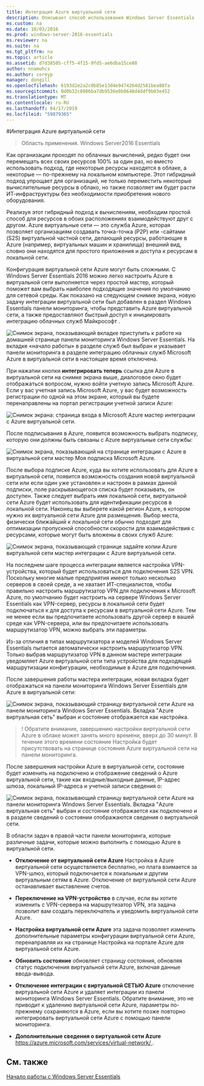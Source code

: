 ```yaml
---
title: Интеграция Azure виртуальной сети
description: Описывает способ использования Windows Server Essentials
ms.custom: na
ms.date: 10/03/2016
ms.prod: windows-server-2016-essentials
ms.reviewer: na
ms.suite: na
ms.tgt_pltfrm: na
ms.topic: article
ms.assetid: d7d38505-cff5-4f15-9fd5-ae6dba15ce88
author: nnamuhcs
ms.author: coreyp
manager: dongill
ms.openlocfilehash: 6193d2e2a2c0b85e13d4e9474264d2581bea88fa
ms.sourcegitcommit: 0d0b32c8986ba7db9536e0b8648d4ddf9b03e452
ms.translationtype: MT
ms.contentlocale: ru-RU
ms.lasthandoff: 04/17/2019
ms.locfileid: "59879365"
---
```

#<a name="azure-virtual-network-integration"></a>Интеграция Azure виртуальной сети

>Область применения. Windows Server2016 Essentials

Как организации проходят по облачных вычислений, редко будет они перемещать всех своих ресурсов 100% за один раз, но вместо использовать подход, где некоторые ресурсы находятся в облаке, а некоторые — по-прежнему на локальном компьютере. Этот гибридный подход упрощает для организаций, не только переместить некоторые вычислительные ресурсы в облако, но также позволяет им будет расти ИТ-инфраструктуры без необходимости приобретения нового оборудования.

Реализуя этот гибридный подход к вычислениям, необходим простой способ для ресурсов в обоих расположениях взаимодействуют друг с другом. Azure виртуальные сети — это служба Azure, которая позволяет организациям создавать точка-точка (P2P) или -сайтами (S2S) виртуальной частной сети, делающий ресурсы, работающие в Azure (например, виртуальных машин и хранилища) внешний вид, словно они находятся для простого приложения и доступа к ресурсам в локальной сети.

Конфигурация виртуальной сети Azure могут быть сложными. С Windows Server Essentials 2016 можно легко настроить Azure в виртуальной сети выполняется через простой мастер, который поможет вам выбрать наиболее подходящие значения по умолчанию для сетевой среды. Как показано на следующем снимке экрана, новую задачу интеграции виртуальной сети был добавлен в раздел Windows Essentials панели мониторинга, чтобы представить Azure виртуальной сети, а также предоставляют быстрый доступ к инициировать интеграцию облачных служб Майкрософт .

![Снимок экрана, показывающий вкладке приступить к работе на домашней странице панели мониторинга Windows Server Essentials. На вкладке «начало работы» в разделе служб был выбран и указывает панели мониторинга в разделе интеграцию облачных служб Microsoft Azure в виртуальной сети в настоящее время отключена.](media/azure-virtual-network-1.PNG)

При нажатии кнопки **интегрировать теперь** ссылка для Azure в виртуальной сети на снимке экрана выше, диалоговое окно будет отображаться вопросом, нужно войти учетную запись Microsoft Azure. Если у вас учетная запись Microsoft Azure, у вас будет возможность регистрации по одной на этом экране, который вы будете перенаправлены на портал регистрации учетной записи Azure:

![Снимок экрана: страница входа в Microsoft Azure мастер интеграции с Azure виртуальной сети.](media/azure-virtual-network-2.PNG)

После подписывания в Azure, появится возможность выбрать подписку, которую они должны быть связаны с Azure виртуальные сети службы:

![Снимок экрана, показывающий на странице интеграции с Azure в виртуальной сети мастер Моя подписка Microsoft Azure.](media/azure-virtual-network-3.PNG)

После выбора подписке Azure, куда вы хотите использовать для Azure в виртуальной сети, появится возможность создания новой виртуальной сети или если один уже установлен и настроен в рамках данной подписки, поле раскрывающегося списка будет показывать, он доступен. Также следует выбрать имя локальной сети, виртуальной сети Azure будет использовать для идентификации ресурсов в локальной сети. Наконец вы выберете какой регион Azure, в котором нужно их виртуальной сети Azure для размещения. Выбор места, физически ближайший к локальной сети обычно подходит для оптимизации пропускной способности скорости для взаимодействия с ресурсами, которые могут быть вложены в своих служб Azure:

![Снимок экрана, показывающий странице задайте копии Azure виртуальной сети мастер интеграции с Azure виртуальной сети.](media/azure-virtual-network-4.PNG)

На последнем шаге процесса интеграции является настройка VPN-устройства, который будет использоваться для подключения S2S VPN. Поскольку многие малые предприятия имеют только несколько серверов в своей среде, а не хватает ИТ-специалистов, чтобы правильно настроить маршрутизатор VPN для подключения к Microsoft Azure, по умолчанию будет настроить на сервере Windows Server Essentials как VPN-сервер, ресурсы в локальной сети будет подключаться к для доступа к ресурсам в виртуальной сети Azure. Тем не менее если вы предпочитаете использовать другой сервер в вашей среде как VPN-сервера, или вы предпочитаете использовать маршрутизатор VPN, можно выбрать эти параметры.

Из-за отличия в типах маршрутизатора и моделей Windows Server Essentials пытается автоматически настроить маршрутизатор VPN. Только выбрав маршрутизатор VPN в данном мастере интеграции уведомляет Azure виртуальной сети типа устройства для подходящей маршрутизации конфигурации, необходимые в Azure для подключения.

После завершения работы мастера интеграции, новая вкладка будет отображаться на панели мониторинга Windows Server Essentials для Azure в виртуальной сети:

![Снимок экрана, показывающий страницу виртуальной сети Azure на панели мониторинга Windows Server Essentials. Вкладка "Azure виртуальная сеть" выбран и состояние отображается как настройка.](media/azure-virtual-network-5.PNG)

>! Обратите внимание, завершению настройки виртуальной сети Azure в облаке может занять много времени, вверх до 30 минут. В течение этого времени состояние Настройка будет присутствовать на странице состояния Azure виртуальной сети на панели мониторинга.

После завершения настройки Azure в виртуальной сети, состояние будет изменить на подключено и отображение сведений о Azure виртуальной сети, такие как входные/выходные данные, IP-адрес шлюза, локальный IP-адреса и учетной записи сведения о:

![Снимок экрана, показывающий страницу виртуальной сети Azure на панели мониторинга Windows Server Essentials. Вкладка "Azure виртуальная сеть" выбран и состояние отображается как подключено и в разделе сведений о состоянии отображаются сведения о виртуальной сети.](media/azure-virtual-network-6.PNG)

В области задач в правой части панели мониторинга, которые различные задачи, которые можно выполнить с помощью Azure в виртуальной сети.

-   **Отключение от виртуальной сети Azure** Настройка в Azure виртуальной сети осуществляется бесплатно, но плата взимается за VPN-шлюз, который подключается к локальным и другим виртуальным сетям в Azure. Отключение от виртуальной сети Azure останавливает выставление счетов.

-   **Переключение на VPN-устройство** в случае, если вы хотите изменить с VPN-сервера на маршрутизатор VPN, эта задача позволит вам создать переключатель и уведомить виртуальной сети Azure.

-   **Настройка виртуальной сети Azure** эта задача позволяет изменить дополнительные параметры конфигурации виртуальной сети Azure, перенаправляя их на странице Настройка на портале Azure для виртуальной сети Azure.

-   **Обновить состояние** обновляет страницу состояния, обновляя статус подключения виртуальной сети Azure, включая данные ввода-вывода.

-   **Отключение интеграции с виртуальной СЕТЬЮ Azure** отключение виртуальной сети Azure и удаляет интеграции из панели мониторинга Windows Server Essentials. Обратите внимание, это не приводит к удалению виртуальной сети Azure, параметры по-прежнему сохраняются в Azure, если вы хотите позже повторно интегрировать виртуальной сети Azure с помощью панели мониторинга.

-   **Дополнительные сведения о виртуальной сети Azure** [ https://azure.microsoft.com/services/virtual-network/ ](https://azure.microsoft.com/services/virtual-network/).

<a name="see-also"></a>См. также
--------
[Начало работы с Windows Server Essentials](get-started.md)
